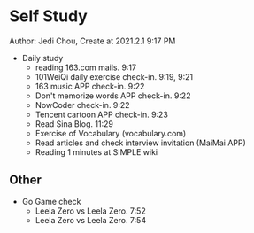 # Self Study

Author: Jedi Chou, Create at 2021.2.1 9:17 PM

* Daily study
  * reading 163.com mails. 9:17
  * 101WeiQi daily exercise check-in. 9:19, 9:21
  * 163 music APP check-in. 9:22
  * Don't memorize words APP check-in. 9:22
  * NowCoder check-in. 9:22
  * Tencent cartoon APP check-in. 9:23
  * Read Sina Blog. 11:29
  * Exercise of Vocabulary (vocabulary.com)
  * Read articles and check interview invitation (MaiMai APP)
  * Reading 1 minutes at SIMPLE wiki

## Other

* Go Game check
  * Leela Zero vs Leela Zero. 7:52
  * Leela Zero vs Leela Zero. 7:54
